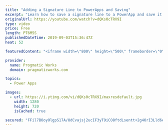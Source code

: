 ```yaml
---
title: "Adding a Signature Line to PowerApps and Saving"
excerpt: "Learn how to save a signature line to a PowerApp and save it into a database as a binary column.   Register for the forever free class without a credit card: https://pragmaticworkstraining.com/virtual-aiad-free-registration/  We'd love to build your next app: https://pragmaticworks.com/consulting-services/managed-services/"
originalUrl: https://youtube.com/watch?v=dQKs0cTRX9I
type: video
price: Free
length: PT6M5S
publishedDateTime: 2019-09-03T15:36:47Z
heat: 52

featuredContent: "<iframe width=\"800\" height=\"500\" frameborder=\"0\" src=\"https://www.youtube.com/embed/dQKs0cTRX9I\" allow=\"accelerometer; autoplay; encrypted-media; gyroscope; picture-in-picture\" allowfullscreen></iframe>"

provider:
  name: Progmatic Works
  domain: pragmaticworks.com

topics:
  - Power Apps

images:
  - url: https://i.ytimg.com/vi/dQKs0cTRX9I/maxresdefault.jpg
    width: 1280
    height: 720
    isCached: true

secured: "FFil7BOoyOlgpS17A/8dCvajsj2ucIF3yT9iCO8ftdLsentt+2g4OrI3Lld6eTtn0fORO5gpgpwmAbLYso9IBuMh/MbWO0gMS6if5xQfr+UX1J+8RX9rBLPpO+K241OZjFLs2gHcuaXSQwe9DvSn28yfQ+E1qiMK7KZHliOz4B4lzjTN31IX1eDvPX6vf5QXyxPz5zeqmWSUGBbZVUSvK6Z2Mh8d0YzT2Vyghta2AVuQHGUdW7X8hmDYg195p+bC+9CD26abtbdY412+xNQh1lJSIIrIvi+Ef4TxbyJ6PoyLnb1I0IKQwm4QvJtJwmjKlfCwyt/ZYqc0hpz8qPnYWOxtGvdHXCEwutEoePyxZyoGF/GZg5zRqDpr9lmx6eozF4VqgvyP1YEpMXgI+7OKcVf5zZvylptucvkPIBr5ALk=;6If9ADNV+eK312ideL0ohw=="
---
```


